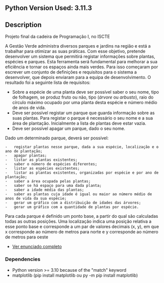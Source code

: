 ## Python Version Used: 3.11.3

## Description

Projeto final da cadeira de Programação I, no ISCTE


A Gestão Verde administra diversos parques e jardins na região e está a trabalhar para otimizar as suas práticas. Com esse objetivo, pretende desenvolver um sistema que permitirá registar informações sobre plantas, espécies e parques. Esta ferramenta será fundamental para melhorar a sua eficiência e tornar os espaços ainda mais verdes. Para isso começaram por escrever um conjunto de definições e requisitos para o sistema a desenvolver, que depois enviaram para a equipa de desenvolvimento. O resultado foi a seguinte lista de requisitos:

-   Sobre a espécie de uma planta deve ser possível saber o seu nome, tipo de folhagem, se produz fruto ou não, tipo (*árvore* ou *arbusto*), raio do círculo máximo ocupado por uma planta desta espécie e número médio de anos de vida.
-   Deve ser possível registar um parque que guarda informação sobre as suas plantas. Para registar o parque é necessário o seu nome e a sua área de plantação. Inicialmente a lista de plantas deve estar vazia.
-   Deve ser possível apagar um parque, dado o seu nome.

Dado um determinado parque, deverá ser possível:

	-   registar plantas nesse parque, dada a sua espécie, localização e o ano de plantação;
	-   apagar plantas;
	-   listar as plantas existentes;
	-   saber o número de espécies diferentes;
	-   listar as espécies existentes;
	-   listar as plantas existentes, organizadas por espécie e por ano de plantação;
	-   saber a área ocupada pelas plantas;
	-   saber se há espaço para uma dada planta;
	-   saber a idade média das plantas;
	-   saber as plantas cuja idade é igual ou maior ao número médio de anos de vida da sua espécie;
	-   gerar um gráfico com a distribuição de idades das árvores;
	-   gerar um gráfico com a quantidade de plantas por espécie.

Para cada parque é definido um ponto base, a partir do qual são calculadas todas as outras posições. Uma localização indica uma posição relativa a esse ponto base e corresponde a um par de valores decimais (x, y), em que x corresponde ao número de metros para norte e y corresponde ao número de metros para oeste

* [Ver enunciado completo](https://github.com/ricardo-valerio/iscte_projeto_final_programacao/blob/main/trabalho_2023_2024.pdf)

### Dependencies

* Python version >= 3.10 because of the "match" keyword
* matplotlib (pip install matplotlib  ou  py -m pip install matplotlib)
